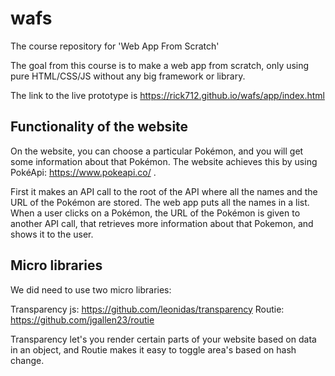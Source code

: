 # wafs
The course repository for 'Web App From Scratch'

The goal from this course is to make a web app from scratch, only using pure HTML/CSS/JS without any big framework or library.

The link to the live prototype is https://rick712.github.io/wafs/app/index.html

## Functionality of the website
On the website, you can choose a particular Pokémon, and you will get some information about that Pokémon. The website achieves this by using PokéApi: https://www.pokeapi.co/ .

First it makes an API call to the root of the API where all the names and the URL of the Pokémon are stored. The web app puts all the names in a list. When a user clicks on a Pokémon, the URL of the Pokémon is given to another API call, that retrieves more information about that Pokemon, and shows it to the user.

## Micro libraries
We did need to use two micro libraries:

Transparency js: https://github.com/leonidas/transparency
Routie: https://github.com/jgallen23/routie

Transparency let's you render certain parts of your website based on data in an object, and Routie makes it easy to toggle area's based on hash change.
